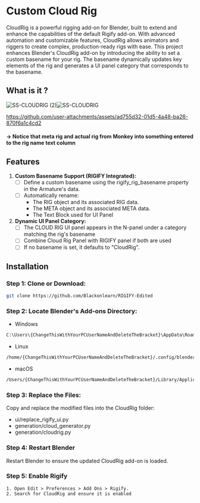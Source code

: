 <!-- FEATURES -->

# Custom Cloud Rig
CloudRig is a powerful rigging add-on for Blender, built to extend and enhance the capabilities of the default Rigify add-on. With advanced automation and customizable features, CloudRig allows animators and riggers to create complex, production-ready rigs with ease.
This project enhances Blender's CloudRig add-on by introducing the ability to set a custom basename for your rig. The basename dynamically updates key elements of the rig and generates a UI panel category that corresponds to the basename.


## What is it ?
![SS-CLOUDRIG (2)](https://github.com/user-attachments/assets/3b6f6ad0-cd86-41b9-9771-9e1b28d451bd)![SS-CLOUDRIG](https://github.com/user-attachments/assets/ad8e3969-e828-43fb-965c-cd3aefd5211a)



https://github.com/user-attachments/assets/ad755d32-01d5-4a48-ba26-870f6a1c4cd2



#### -> Notice that meta rig and actual rig from Monkey into something entered to the rig name text column


## Features


1. **Custom Basename Support (RIGIFY Integrated):**
      - [ ] Define a custom basename using the rigify_rig_basename property in the Armature's data.
      - [ ] Automatically rename:
          - The RIG object and its associated RIG data.
          - The META object and its associated META data.
          - The Text Block used for UI Panel
2. **Dynamic UI Panel Category:**
      - [ ] The CLOUD RIG UI panel appears in the N-panel under a category matching the rig's basename
      - [ ] Combine Cloud Rig Panel with RIGIFY panel if both are used
      - [ ] If no basename is set, it defaults to "CloudRig".

## Installation

### **Step 1: Clone or Download:**
   ```sh
   git clone https://github.com/Blackonlearn/RIGIFY-Edited
   ```
### **Step 2: Locate Blender's Add-ons Directory:**
   - Windows
   ```sh
   C:\Users\{ChangeThisWithYourPCUserNameAndDeleteTheBracket}\AppData\Roaming\Blender Foundation\Blender\3.6\scripts\rigify\CloudRig_master
   ```
   - Linux
   ```sh
   /home/{ChangeThisWithYourPCUserNameAndDeleteTheBracket}/.config/blender/3.6/scripts/rigify/CloudRig_master
   ```
   - macOS
   ```sh
   /Users/{ChangeThisWithYourPCUserNameAndDeleteTheBracket}/Library/Application Support/Blender/3.6/scripts/rigify/CloudRig_master
   ```
### **Step 3: Replace the Files:**
   Copy and replace the modified files into the CloudRig folder:
   - ui/replace_rigify_ui.py
   - generation/cloud_generator.py
   - generation/cloudrig.py
   
### **Step 4: Restart Blender**
   Restart Blender to ensure the updated CloudRig add-on is loaded.

### **Step 5: Enable Rigify**
    1. Open Edit > Preferences > Add Ons > Rigify.
    2. Search for CloudRig and ensure it is enabled
